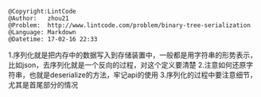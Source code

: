 ```
@Copyright:LintCode
@Author:   zhou21
@Problem:  http://www.lintcode.com/problem/binary-tree-serialization
@Language: Markdown
@Datetime: 17-02-16 22:33
```

1.序列化就是把内存中的数据写入到存储装置中，一般都是用字符串的形势表示，比如json，去序列化就是一个反向的过程，对这个定义要清楚
2.注意如何还原字符串，也就是deserialize的方法，牢记api的使用
3.序列化的过程中要注意细节，尤其是首尾部分的情况
